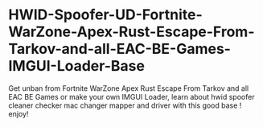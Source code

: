 # HWID-Spoofer-UD-Fortnite-WarZone-Apex-Rust-Escape-From-Tarkov-and-all-EAC-BE-Games-IMGUI-Loader-Base
Get unban from Fortnite WarZone Apex Rust Escape From Tarkov and all EAC BE Games or make your own IMGUI Loader, learn about hwid spoofer cleaner checker mac changer mapper and driver with this good base ! enjoy!






